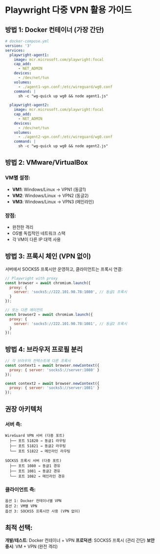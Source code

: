 # Playwright 다중 VPN 활용 가이드

## 방법 1: Docker 컨테이너 (가장 간단)

```yaml
# docker-compose.yml
version: '3'
services:
  playwright-agent1:
    image: mcr.microsoft.com/playwright:focal
    cap_add:
      - NET_ADMIN
    devices:
      - /dev/net/tun
    volumes:
      - ./agent1-vpn.conf:/etc/wireguard/wg0.conf
    command: |
      sh -c "wg-quick up wg0 && node agent1.js"
    
  playwright-agent2:
    image: mcr.microsoft.com/playwright:focal
    cap_add:
      - NET_ADMIN
    devices:
      - /dev/net/tun
    volumes:
      - ./agent2-vpn.conf:/etc/wireguard/wg0.conf
    command: |
      sh -c "wg-quick up wg0 && node agent2.js"
```

## 방법 2: VMware/VirtualBox

### VM별 설정:
- **VM1**: Windows/Linux → VPN1 (동글1)
- **VM2**: Windows/Linux → VPN2 (동글2)
- **VM3**: Windows/Linux → VPN3 (메인라인)

### 장점:
- 완전한 격리
- OS별 독립적인 네트워크 스택
- 각 VM이 다른 IP 대역 사용

## 방법 3: 프록시 체인 (VPN 없이)

서버에서 SOCKS5 프록시만 운영하고, 클라이언트는 프록시 연결:

```javascript
// Playwright with proxy
const browser = await chromium.launch({
  proxy: {
    server: 'socks5://222.101.90.78:1080', // 동글1 프록시
  }
});

// 또는 다른 에이전트
const browser2 = await chromium.launch({
  proxy: {
    server: 'socks5://222.101.90.78:1081', // 동글2 프록시
  }
});
```

## 방법 4: 브라우저 프로필 분리

```javascript
// 각 브라우저 컨텍스트에 다른 프록시
const context1 = await browser.newContext({
  proxy: { server: 'socks5://server:1080' }
});

const context2 = await browser.newContext({
  proxy: { server: 'socks5://server:1081' }
});
```

## 권장 아키텍처

### 서버 측:
```
WireGuard VPN 서버 (다중 포트)
  ├── 포트 51820 → 동글1 라우팅
  ├── 포트 51821 → 동글2 라우팅
  └── 포트 51822 → 메인라인 라우팅

SOCKS5 프록시 서버 (다중 포트)
  ├── 포트 1080 → 동글1 경유
  ├── 포트 1081 → 동글2 경유
  └── 포트 1082 → 메인라인 경유
```

### 클라이언트 측:
```
옵션 1: Docker 컨테이너별 VPN
옵션 2: VM별 VPN
옵션 3: SOCKS5 프록시만 사용 (VPN 없이)
```

## 최적 선택:

**개발/테스트**: Docker 컨테이너 + VPN
**프로덕션**: SOCKS5 프록시 (관리 간단)
**보안 중시**: VM + VPN (완전 격리)